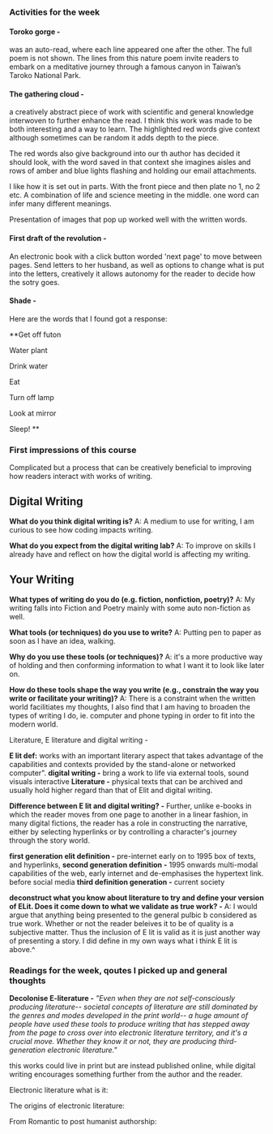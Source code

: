 ### Activities for the week

#### Toroko gorge - 
was an auto-read, where each line appeared one after the other. The full poem is not shown.
The lines from this nature poem invite readers to embark on a meditative journey through a famous canyon in Taiwan’s Taroko National Park.

#### The gathering cloud - 
a creatively abstract piece of work with scientific and general knowledge interwoven to further enhance the read. I think this work was made to be both interesting and a way to learn. The highlighted red words give context although sometimes can be random it adds depth to the piece. 

The red words also give background into our th author has decided it should look, with the word saved in that context she imagines aisles and rows of amber and blue lights flashing and holding our email attachments. 

I like how it is set out in parts. With the front piece and then plate no 1, no 2 etc.
A combination of life and science meeting in the middle. 
one word can infer many different meanings.

Presentation of images that pop up worked well with the written words.


#### First draft of the revolution -  
An electronic book with a click button worded 'next page' to move between pages. 
Send letters to her husband, as well as options to change what is put into the letters, creatively it allows autonomy for the reader to decide how the sotry goes.

#### Shade - 

Here are the words that I found got a response:

**Get off futon 

Water plant 

Drink water

Eat

Turn off lamp

Look at mirror

Sleep!
**


### First impressions of this course
Complicated but a process that can be creatively beneficial to improving how readers interact with works of writing.  

## Digital Writing 

**What do you think digital writing is?**
A: A medium to use for writing, I am curious to see how coding impacts writing.

**What do you expect from the digital writing lab?**
A: To improve on skills I already have and reflect on how the digital world is affecting my writing.

## Your Writing

**What types of writing do you do (e.g. fiction, nonfiction, poetry)?**
A: My writing falls into Fiction and Poetry mainly with some auto non-fiction as well. 

**What tools (or techniques) do you use to write?**
A: Putting pen to paper as soon as I have an idea, walking.

**Why do you use these tools (or techniques)?**
A: it's a more productive way of holding and then conforming information to what I want it to look like later on.

**How do these tools shape the way you write (e.g., constrain the way you write or facilitate your writing)?**
A: There is a constraint when the written world facilitiates my thoughts, I also find that I am having to broaden the types of writing I do, ie. computer and phone typing in order to fit into the modern world.

Literature, E literature and digital writing - 

**E lit def:** works with an important literary aspect that takes advantage of the capabilities and contexts provided by the stand-alone or networked computer".
**digital writing -** bring a work to life via external tools, sound visuals interactive
**Literature -** physical texts that can be archived and usually hold higher regard than that of Elit and digital writing.

**Difference between E lit and digital writing? -** Further, unlike e-books in which the reader moves from one page to another in a linear fashion, in many digital fictions, the reader has a role in constructing the narrative, either by selecting hyperlinks or by controlling a character's journey through the story world.

**first generation elit definition -** pre-internet early on to 1995 box of texts, and hyperlinks, 
**second generation definition -** 1995 onwards multi-modal capabilities of the web, early internet and de-emphasises the hypertext link. before social media
**third definition generation -** current society 

**deconstruct what you know about literature to try and define your version of ELit. Does it come down to what we validate as true work? -**
A: I would argue that anything being presented to the general pulbic b considered as true work. Whether or not the reader beleives it to be of quality is a subjective matter. Thus the inclusion of E lit is valid as it is just another way of presenting a story. I did define in my own ways what i think E lit is above.^


### Readings for the week, qoutes I picked up and general thoughts

**Decolonise E-literature -** _"Even when they are not self-consciously producing literature-- societal concepts of literature are still dominated by the genres and modes developed in the print world-- a huge amount of people have used these tools to produce writing that has stepped away from the page to cross over into electronic literature territory, and it's a crucial move. Whether they know it or not, they are producing third-generation electronic literature."_

this works could live in print but are instead published online, while digital writing encourages something further from the author and the reader.


Electronic literature what is it:


The origins of electronic literature:

From Romantic to post humanist authorship:






